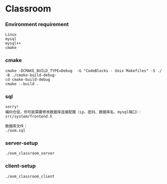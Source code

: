 # Classroom
### Environment requirement

```
Linux
mysql
mysql++
cmake
```



### cmake

```shell
cmake -DCMAKE_BUILD_TYPE=Debug  -G "CodeBlocks - Unix Makefiles" -S ./ -B ./cmake-build-debug-
cd cmake-build-debug
cmake --build .
```



### sql

```
sorry!
编码仓促，你可能需要修改数据库连接配置（ip、密码、数据库名、mysql端口）：src/system/frontend.h

数据库文件：
./oom.sql
```



### server-setup

```shell
./oom_classroom_server
```



### client-setup

```
./oom_classroom_client
```



